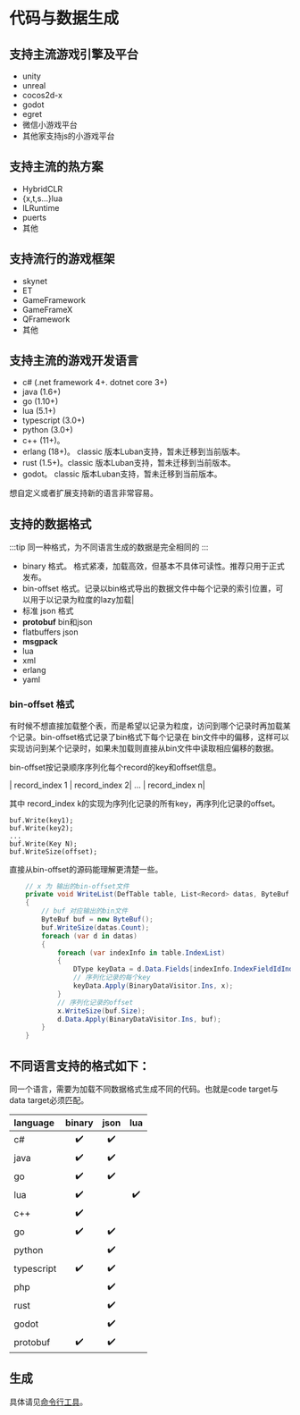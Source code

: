 # 代码与数据生成

## 支持主流游戏引擎及平台

  - unity
  - unreal
  - cocos2d-x
  - godot
  - egret
  - 微信小游戏平台
  - 其他家支持js的小游戏平台

## 支持主流的热方案

- HybridCLR
- {x,t,s...}lua
- ILRuntime
- puerts
- 其他


## 支持流行的游戏框架

- skynet
- ET
- GameFramework
- GameFrameX
- QFramework
- 其他

##  支持主流的游戏开发语言

  - c# (.net framework 4+. dotnet core 3+)
  - java (1.6+)
  - go (1.10+)
  - lua (5.1+)
  - typescript (3.0+)
  - python (3.0+)
  - c++ (11+)。
  - erlang (18+)。 classic 版本Luban支持，暂未迁移到当前版本。
  - rust (1.5+)。classic 版本Luban支持，暂未迁移到当前版本。
  - godot。 classic 版本Luban支持，暂未迁移到当前版本。

想自定义或者扩展支持新的语言非常容易。


## 支持的数据格式

:::tip
同一种格式，为不同语言生成的数据是完全相同的
:::


- binary 格式。 格式紧凑，加载高效，但基本不具体可读性。推荐只用于正式发布。
- bin-offset 格式。记录以bin格式导出的数据文件中每个记录的索引位置，可以用于以记录为粒度的lazy加载|
- 标准 json 格式
- **protobuf** bin和json
- flatbuffers json
- **msgpack**
- lua 
- xml 
- erlang
- yaml

### bin-offset 格式

有时候不想直接加载整个表，而是希望以记录为粒度，访问到哪个记录时再加载某个记录。bin-offset格式记录了bin格式下每个记录在
bin文件中的偏移，这样可以实现访问到某个记录时，如果未加载则直接从bin文件中读取相应偏移的数据。

bin-offset按记录顺序序列化每个record的key和offset信息。

| record_index 1 | record_index 2| ... | record_index n|

其中 record_index k的实现为序列化记录的所有key，再序列化记录的offset。

```text
buf.Write(key1);
buf.Write(key2);
...
buf.Write(Key N);
buf.WriteSize(offset);
```

直接从bin-offset的源码能理解更清楚一些。

```csharp
    // x 为 输出的bin-offset文件
    private void WriteList(DefTable table, List<Record> datas, ByteBuf x)
    {
        // buf 对应输出的bin文件
        ByteBuf buf = new ByteBuf();
        buf.WriteSize(datas.Count);
        foreach (var d in datas)
        {
            foreach (var indexInfo in table.IndexList)
            {
                DType keyData = d.Data.Fields[indexInfo.IndexFieldIdIndex];
                // 序列化记录的每个key
                keyData.Apply(BinaryDataVisitor.Ins, x);
            }
            // 序列化记录的offset
            x.WriteSize(buf.Size);
            d.Data.Apply(BinaryDataVisitor.Ins, buf);
        }
    }
```

## 不同语言支持的格式如下：

同一个语言，需要为加载不同数据格式生成不同的代码。也就是code target与data target必须匹配。

| language | binary | json | lua |
| :- | :-: | :-: | :-:|
| c# | :heavy_check_mark: | :heavy_check_mark: ||
|java| :heavy_check_mark: | :heavy_check_mark: ||
|go | :heavy_check_mark: | :heavy_check_mark: ||
|lua| :heavy_check_mark: |  | :heavy_check_mark: |
|c++| :heavy_check_mark: | ||
|go|:heavy_check_mark: | :heavy_check_mark: ||
|python| | :heavy_check_mark: ||
|typescript| :heavy_check_mark: | :heavy_check_mark: ||
|php| | :heavy_check_mark: ||
|rust|  | :heavy_check_mark: | |
|godot|  | :heavy_check_mark: | |
|protobuf|:heavy_check_mark:|:heavy_check_mark:|

## 生成

具体请见[命令行工具](./commandtools)。



